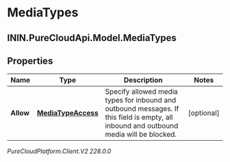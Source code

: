 # MediaTypes

## ININ.PureCloudApi.Model.MediaTypes

## Properties

|Name | Type | Description | Notes|
|------------ | ------------- | ------------- | -------------|
| **Allow** | [**MediaTypeAccess**](MediaTypeAccess) | Specify allowed media types for inbound and outbound messages. If this field is empty, all inbound and outbound media will be blocked. | [optional] |



_PureCloudPlatform.Client.V2 228.0.0_
